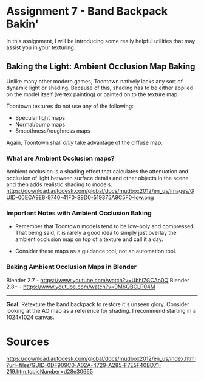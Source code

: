 # Assignment 7 - Band Backpack Bakin'

In this assignment, I will be introducing some really helpful utilities that may assist you in your texturing.

## Baking the Light: Ambient Occlusion Map Baking

Unlike many other modern games, Toontown natively lacks any sort of dynamic light or shading. Because of this, shading has to be either applied on the model itself (vertex painting) or painted on to the texture map.

Toontown textures do not use any of the following:
- Specular light maps
- Normal/bump maps
- Smoothness/roughness maps

Again, Toontown shall *only* take advantage of the diffuse map.

### What are Ambient Occlusion maps?
Ambient occlusion is a shading effect that calculates the attenuation and occlusion of light between surface details and other objects in the scene and then adds realistic shading to models.
https://download.autodesk.com/global/docs/mudbox2012/en_us/images/GUID-00ECA9E8-9740-41F0-89D0-519375A9C5F0-low.png

### Important Notes with Ambient Occlusion Baking
- Remember that Toontown models tend to be low-poly and compressed. That being said, it is rarely a good idea to simply just overlay the ambient occlusion map on top of a texture and call it a day.

- Consider these maps as a guidance tool, not an automation tool.

### Baking Ambient Occlusion Maps in Blender

Blender 2.7 - https://www.youtube.com/watch?v=UbhiZGCAo0Q
Blender 2.8+ - https://www.youtube.com/watch?v=9M6QBCLP04M

---
**Goal:** Retexture the band backpack to restore it's unseen glory. Consider looking at the AO map as a reference for shading. I recommend starting in a 1024x1024 canvas.

# Sources

https://download.autodesk.com/global/docs/mudbox2012/en_us/index.html?url=files/GUID-0DF909C0-A02A-4729-A285-F7E5F40BD71-219.htm,topicNumber=d28e30665